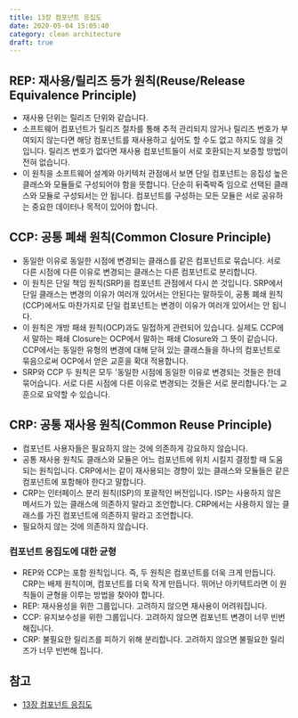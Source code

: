 ```yaml
---
title: 13장 컴포넌트 응집도
date: 2020-05-04 15:05:40
category: clean architecture
draft: true
---
```


## REP: 재사용/릴리즈 등가 원칙(Reuse/Release Equivalence Principle)

- 재사용 단위는 릴리즈 단위와 같습니다.
- 소프트웨어 컴포넌트가 릴리즈 절차를 통해 추적 관리되지 않거나 릴리즈 번호가 부여되지 않는다면 해당 컴포넌트를 재사용하고 싶어도 할 수도 없고 하지도 않을 것입니다. 릴리즈 번호가 없다면 재사용 컴포넌트들이 서로 호환되는지 보증할 방법이 전혀 없습니다.
- 이 원칙을 소프트웨어 설계와 아키텍처 관점에서 보면 단일 컴포넌트는 응집성 높은 클래스와 모듈들로 구성되어야 함을 뜻합니다. 단순히 뒤죽박죽 임으로 선택된 클래스와 모듈로 구성되서는 안 됩니다. 컴포넌트를 구성하는 모든 모듈은 서로 공유하는 중요한 데이터나 목적이 있어야 합니다.

## CCP: 공통 폐쇄 원칙(Common Closure Principle)

- 동일한 이유로 동일한 시점에 변경되는 클래스를 같은 컴포넌트로 묶습니다. 서로 다른 시점에 다른 이유로 변경되는 클래스는 다른 컴포넌트로 분리합니다.
- 이 원칙은 단일 책임 원칙(SRP)을 컴포넌트 관점에서 다시 쓴 것입니다. SRP에서 단일 클래스는 변경의 이유가 여러개 있어서는 안된다는 말하듯이, 공통 폐쇄 원칙(CCP)에서도 마찬가지로 단일 컴포넌트는 변경이 이유가 여러개 있어서는 안 됩니다.
- 이 원칙은 개방 패쇄 원칙(OCP)과도 밀접하게 관련되어 있습니다. 실제도 CCP에서 말하는 패쇄 Closure는 OCP에서 말하는 패쇄 Closure와 그 뜻이 같습니다. CCP에서는 동일한 유형의 변경에 대해 닫혀 있는 클래스들을 하나의 컴포넌트로 묶음으로써 OCP에서 얻은 교훈을 확대 적용합니다.
- SRP와 CCP 두 원칙은 모두 '동일한 시점에 동일한 이유로 변경되는 것들은 한데 묶어습니다. 서로 다른 시점에 다른 이유로 변경되는 것들은 서로 분리합니다.'는 교훈으로 요약할 수 있습니다.

## CRP: 공통 재사용 원칙(Common Reuse Principle)

- 컴포넌트 사용자들은 필요하지 않는 것에 의존하게 강요하지 않습니다.
- 공통 재사용 원칙도 클래스와 모듈은 어느 컴포넌트에 위치 시킬지 결정할 때 도움되는 원칙입니다. CRP에서는 같이 재사용되는 경향이 있는 클래스와 모듈들은 같은 컴포넌트에 포함해야 한다고 말합니다.
- CRP는 인터페이스 분리 원칙(ISP)의 포괄적인 버전입니다. ISP는 사용하지 않은 메서드가 있는 클래스에 의존하지 말라고 조언합니다. CRP에서는 사용하지 않는 클래스를 가진 컴포넌트에 의존하지 말라고 조언합니다.
- 필요하지 않는 것에 의존하지 않습니다.

### 컴포넌트 응집도에 대한 균형

- REP와 CCP는 포함 원칙입니다. 즉, 두 원칙은 컴포넌트를 더욱 크게 만듭니다. CRP는 배제 원칙이며, 컴포넌트를 더욱 작게 만듭니다. 뛰어난 아키텍트라면 이 원칙들이 균형을 이루는 방법을 찾아야 합니다.
- REP: 재사용성을 위한 그룹입니다. 고려하지 않으면 재사용이 어려워집니다.
- CCP: 유지보수성을 위한 그룹입니다. 고려하지 않으면 컴포넌트 변경이 너무 빈번해집니다.
- CRP: 불필요한 릴리즈를 피하기 위해 분리합니다. 고려하지 않으면 불필요한 릴리즈가 너무 빈번해 집니다.

## 참고

- [13장 컴포넌트 응집도](https://peter-cho.gitbook.io/book/11/clean-architecture/13)
